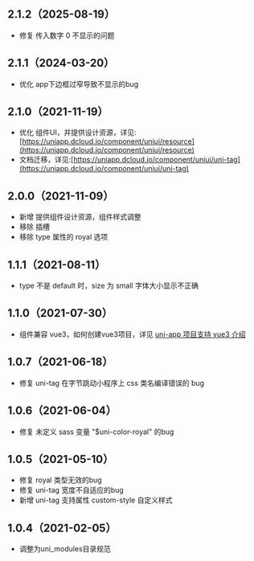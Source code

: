 ## 2.1.2（2025-08-19）
- 修复 传入数字 0 不显示的问题
## 2.1.1（2024-03-20）
- 优化 app下边框过窄导致不显示的bug
## 2.1.0（2021-11-19）
- 优化 组件UI，并提供设计资源，详见:[https://uniapp.dcloud.io/component/uniui/resource](https://uniapp.dcloud.io/component/uniui/resource)
- 文档迁移，详见:[https://uniapp.dcloud.io/component/uniui/uni-tag](https://uniapp.dcloud.io/component/uniui/uni-tag)
## 2.0.0（2021-11-09）
- 新增 提供组件设计资源，组件样式调整
- 移除 插槽
- 移除 type 属性的 royal 选项
## 1.1.1（2021-08-11）
- type 不是 default 时，size 为 small 字体大小显示不正确
## 1.1.0（2021-07-30）
- 组件兼容 vue3，如何创建vue3项目，详见 [uni-app 项目支持 vue3 介绍](https://ask.dcloud.net.cn/article/37834)
## 1.0.7（2021-06-18）
- 修复 uni-tag 在字节跳动小程序上 css 类名编译错误的 bug
## 1.0.6（2021-06-04）
- 修复 未定义 sass 变量 "$uni-color-royal" 的bug
## 1.0.5（2021-05-10）
- 修复 royal 类型无效的bug
- 修复 uni-tag 宽度不自适应的bug
- 新增 uni-tag 支持属性 custom-style 自定义样式
## 1.0.4（2021-02-05）
- 调整为uni_modules目录规范
